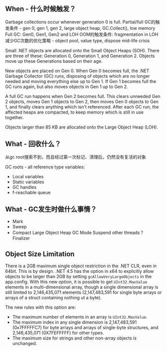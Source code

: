 ## When - 什么时候触发？
Garbage collections occur whenever generation 0 is full.
Partial/full GC的触发条件 - gen 0, gen 1, gen 2, large object heap, GC.Collect(), low memory
Full GC: Gen0, Gen1, Gen2 and LOH
OOM的触发条件: fragmentation in LOH
减少GC次数的优化策略 - object pool, value type, dispose
mid-life crisis

Small .NET objects are allocated onto the Small Object Heaps (SOH). There are three of these: Generation 0, Generation 1, and Generation 2. Objects move up these Generations based on their age.

New objects are placed on Gen 0. When Gen 0 becomes full, the .NET Garbage Collector (GC) runs, disposing of objects which are no longer needed and moving everything else up to Gen 1. If Gen 1 becomes full the GC runs again, but also moves objects in Gen 1 up to Gen 2.

A full GC run happens when Gen 2 becomes full. This clears unneeded Gen 2 objects, moves Gen 1 objects to Gen 2, then moves Gen 0 objects to Gen 1, and finally clears anything which isn't referenced. After each GC run, the affected heaps are compacted, to keep memory which is still in use together.

Objects larger than 85 KB are allocated onto the Large Object Heap (LOH). 

## What - 回收什么？
从gc root搜索不到，而且经过第一次标记、清理后，仍然没有复活的对象

GC roots - all reference type variables:

- Local variables
- Static variables
- GC handles
- f-reachable queue

## What - GC发生时做什么事情？
- Mark
- Sweep
- Compact
Large Object Heap
GC Mode
Suspend other threads？
Finalizer

## Object Size Limitation
There is a 2GB maximum single object restriction in the .NET CLR, even in 64bit. This is by design.
.NET 4.5 has the option in x64 to explicitly allow objects to be larger than 2GB by setting `gcAllowVeryLargeObjects` in the app.config. With this new option, it is possible to get `UInt32.MaxValue` elements in a multi-dimensional array, though a single dimensional array is still limited to 2,146,435,071 elements (2,147,483,591 for single byte arrays or arrays of a struct containing nothing ut a byte).

The new rules with this option are:

- The maximum number of elements in an array is `UInt32.MaxValue`.
- The maximum index in any single dimension is 2,147,483,591 (0x7FFFFFC7) for byte arrays and arrays of single-byte structures, and 2,146,435,071 (0X7FEFFFFF) for other types.
- The maximum size for strings and other non-array objects is unchanged.



